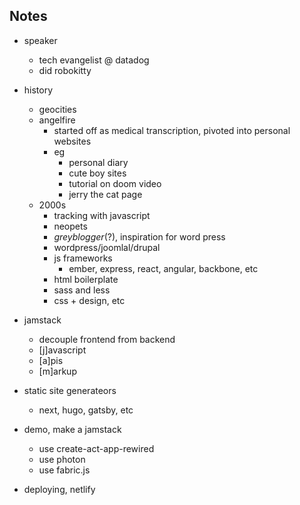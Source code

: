
## Notes

- speaker
	- tech evangelist @ datadog
	- did robokitty 

- history
	- geocities
	- angelfire
		- started off as medical transcription, pivoted into personal websites
		- eg
			- personal diary 
			- cute boy sites
			- tutorial on doom video
			- jerry the cat page
	- 2000s
		- tracking with javascript
		- neopets
		- *greyblogger*(?), inspiration for word press
		- wordpress/joomlal/drupal
		- js frameworks
			- ember, express, react, angular, backbone, etc
		- html boilerplate
		- sass and less
		- css + design, etc
- jamstack
	- decouple frontend from backend
	- [j]avascript
	- [a]pis
	- [m]arkup
- static site generateors
	- next, hugo, gatsby, etc
- demo, make a jamstack
	- use create-act-app-rewired
	- use photon 
	- use fabric.js
- deploying, netlify